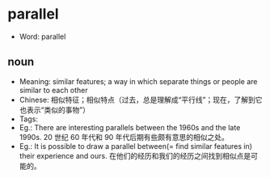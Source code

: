 # parallel

- Word: parallel

## noun

- Meaning: similar features; a way in which separate things or people are similar to each other
- Chinese: 相似特征；相似特点（过去，总是理解成“平行线”；现在，了解到它也表示“类似的事物”）
- Tags: 
- Eg.: There are interesting parallels between the 1960s and the late 1990s. 20 世纪 60 年代和 90 年代后期有些颇有意思的相似之处。
- Eg.: It is possible to draw a parallel between(= find similar features in) their experience and ours. 在他们的经历和我们的经历之间找到相似点是可能的。

